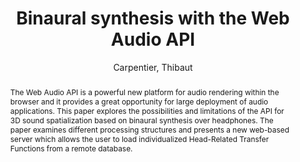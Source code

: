 --- 
title: "Binaural synthesis with the Web Audio API" 
abstract: "The Web Audio API is a powerful new platform for audio rendering within the browser and it provides a great opportunity for large deployment of audio applications. This paper explores the possibilities and limitations of the API for 3D sound spatialization based on binaural synthesis over headphones. The paper examines different processing structures and presents a new web-based server which allows the user to load individualized Head-Related Transfer Functions from a remote database." 
address: "Paris" 
author: "Carpentier, Thibaut"
webAuthor: "Thibaut Carpentier" 
booktitle: "Proceedings of the International Web Audio Conference" 
editor: "Goldszmidt, Samuel and Schnell, Norbert and Saiz, Victor and Matuszewski, Benjamin" 
month: "Proceedings of the International Web Audio Conference"
pages: "" 
publisher: "IRCAM" 
series: "WAC '15"
type: "Poster"  
year: "2015" 
id: "2015_EA_16" 
tags: year2015
media: none 
pdflink: /_data/papers/pdf/2015/2015_16.pdf
ISSN: 2663-5844
---